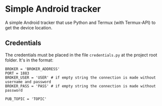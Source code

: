 # Simple Android tracker

A simple Android tracker that use Python and Termux (with Termux-API) to get the device location.

## Credentials

The credentials must be placed in the file `credentials.py` at the project root folder. It's in the format:

```[python]
BROKER = 'BROKER_ADDRESS'
PORT = 1883
BROKER_USER = 'USER' # if empty string the connection is made without username and password
BROKER_PASS = 'PASS' # if empty string the connection is made without password

PUB_TOPIC = 'TOPIC'
```
